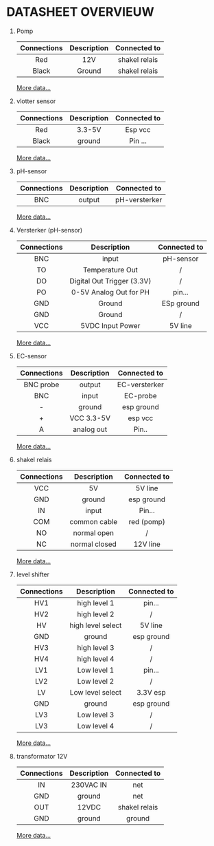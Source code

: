 # **DATASHEET OVERVIEUW**

1. Pomp

    | Connections|Description|Connected to  |
    | :---:      |    :----: |   :---:      |
    | Red        | 12V       | shakel relais|
    | Black      | Ground    | shakel relais|
    [More data...](./Recources/gebruiksaanwijzing-2386386-toolcraft-to-7159158-laagspanning-drukwaterpomp-1020-lh-12-vdc.pdf)


2. vlotter sensor

    | Connections|Description|Connected to|
    | :---:      |    :----: |   :---:    |
    | Red        | 3.3-5V    | Esp vcc    |
    | Black      | ground    | Pin ...    |
    [More data...](./Recources/vlotterSwitch.png)


3. pH-sensor

    | Connections|Description|Connected to  |
    | :---:      |    :----: |   :---:      |
    | BNC        | output    | pH-versterker| 
    [More data...](./Recources/pH_Sensor.png)


4. Versterker (pH-sensor)

    | Connections|Description                |Connected to|
    | :---:      |    :----:                 |   :---:    |
    | BNC        | input                     | pH-sensor  | 
    | TO         | Temperature Out           | /          |
    | DO         | Digital Out Trigger (3.3V)| /          |
    | PO         | 0-5V Analog Out for PH    | pin...     |
    | GND        | Ground                    | ESp ground |
    | GND        | Ground                    | /          |
    | VCC        |  5VDC Input Power         | 5V line    |
    [More data...](./Recources/pH_Sensor_versterker.png)


5. EC-sensor

    | Connections|Description|Connected to  |
    | :---:      |    :----: |   :---:      |
    | BNC  probe | output    | EC-versterker|
    | BNC        | input     | EC-probe     |
    | -          | ground    | esp ground   |
    | +          | VCC 3.3-5V| esp vcc      |
    | A          | analog out| Pin..        |
    [More data...](./Recources/EcSensor.pdf)


6. shakel relais

    | Connections|Description   |Connected to|
    | :---:      |    :----:    |   :---:    |
    | VCC        | 5V           | 5V line    |
    | GND        | ground       | esp ground |
    | IN         | input        | Pin...     |
    | COM        | common cable | red (pomp) |
    | NO         | normal open  | /          |
    | NC         | normal closed| 12V line   |
    [More data...](./Recources/schakelRelais.png) 


7. level shifter 

    | Connections|Description       |Connected to|
    | :---:      |    :----:        |   :---:    |
    | HV1        | high level 1     | pin...     |
    | HV2        | high level 2     | /          |
    | HV         | high level select| 5V line    |
    | GND        | ground           | esp ground |
    | HV3        | high level 3     | /          |
    | HV4        | high level 4     | /          |  
    | LV1        | Low  level 1     | pin...     |
    | LV2        | Low  level 2     | /          |
    | LV         | Low  level select| 3.3V esp   |
    | GND        | ground           | esp ground |
    | LV3        | Low  level 3     | /          |
    | LV3        | Low  level 4     | /          | 
    [More data...](./Recources/levelShifter.png)


8. transformator 12V

    | Connections|Description|Connected to  |
    | :---:      |    :----: |   :---:      |
    | IN         | 230VAC IN | net          |
    | GND        | ground    | net          |
    | OUT        | 12VDC     | shakel relais|
    | GND        | ground    | ground       |
    [More data...](./Recources/Transformator.png)